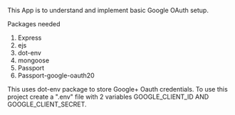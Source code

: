 This App is to  understand and implement basic Google OAuth setup.

Packages needed
1. Express
2. ejs
3. dot-env
4. mongoose
5. Passport
5. Passport-google-oauth20

This uses dot-env package to store Google+ Oauth credentials. To use this project create a ".env" file with 2 variables GOOGLE_CLIENT_ID AND GOOGLE_CLIENT_SECRET.

 


